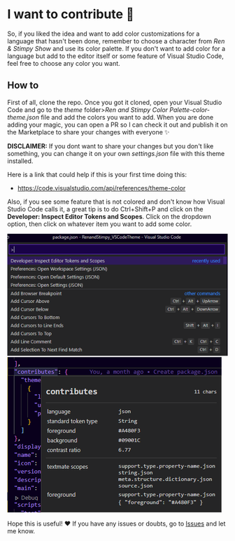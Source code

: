# I want to contribute 🤝

So, if you liked the idea and want to add color customizations for a language that hasn't been done, remember to choose a character from *Ren & Stimpy Show* and use its color palette. If you don't want to add color for a language but add to the editor itself or some feature of Visual Studio Code, feel free to choose any color you want.

## How to

First of all, clone the repo. Once you got it cloned, open your Visual Studio Code and go to the *theme* folder>*Ren and Stimpy Color Palette-color-theme.json* file and add the colors you want to add.
When you are done adding your magic, you can open a PR so I can check it out and publish it on the Marketplace to share your changes with everyone ✨

**DISCLAIMER:** If you dont want to share your changes but you don't like something, you can change it on your own *settings.json* file with this theme installed.

Here is a link that could help if this is your first time doing this:

- <https://code.visualstudio.com/api/references/theme-color>

Also, if you see some feature that is not colored and don't know how Visual Studio Code calls it, a great tip is to do Ctrl+Shift+P and click on the **Developer: Inspect Editor Tokens and Scopes**. Click on the dropdown option, then click on whatever item you want to add some color.

<img alt="Inspect Editor example" src="https://raw.githubusercontent.com/victoriasuarez97/RenandStimpy_VSCodeTheme/main/img/contributing_example.png">

<img alt="Inspect Editor example" src="https://raw.githubusercontent.com/victoriasuarez97/RenandStimpy_VSCodeTheme/main/img/contributing_example2.png">

Hope this is useful! ❤️ If you have any issues or doubts, go to [Issues](https://github.com/victoriasuarez97/RenandStimpy_VSCodeTheme/issues) and let me know.
